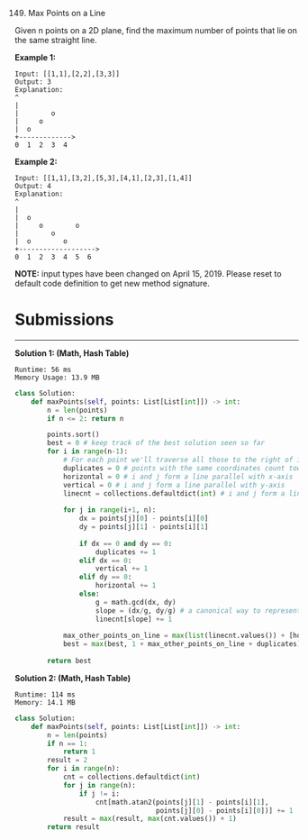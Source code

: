 149. Max Points on a Line

Given n points on a 2D plane, find the maximum number of points that lie on the same straight line.

**Example 1:**
```
Input: [[1,1],[2,2],[3,3]]
Output: 3
Explanation:
^
|
|        o
|     o
|  o  
+------------->
0  1  2  3  4
```

**Example 2:**
```
Input: [[1,1],[3,2],[5,3],[4,1],[2,3],[1,4]]
Output: 4
Explanation:
^
|
|  o
|     o        o
|        o
|  o        o
+------------------->
0  1  2  3  4  5  6
```

**NOTE:** input types have been changed on April 15, 2019. Please reset to default code definition to get new method signature.

# Submissions
---
**Solution 1: (Math, Hash Table)**
```
Runtime: 56 ms
Memory Usage: 13.9 MB
```
```python
class Solution:
    def maxPoints(self, points: List[List[int]]) -> int:
        n = len(points)
        if n <= 2: return n

        points.sort()
        best = 0 # keep track of the best solution seen so far
        for i in range(n-1):
		    # For each point we'll traverse all those to the right of it in the sorted order and count on which line they lie
            duplicates = 0 # points with the same coordinates count towards all lines containing i
            horizontal = 0 # i and j form a line parallel with x-axis
            vertical = 0 # i and j form a line parallel with y-axis
            linecnt = collections.defaultdict(int) # i and j form a line different to the two above
            
            for j in range(i+1, n):
                dx = points[j][0] - points[i][0]
                dy = points[j][1] - points[i][1]
                
                if dx == 0 and dy == 0:
                    duplicates += 1
                elif dx == 0:
                    vertical += 1
                elif dy == 0:
                    horizontal += 1
                else:
                    g = math.gcd(dx, dy)
                    slope = (dx/g, dy/g) # a canonical way to represent slope
                    linecnt[slope] += 1
                    
            max_other_points_on_line = max(list(linecnt.values()) + [horizontal, vertical])
            best = max(best, 1 + max_other_points_on_line + duplicates) # 1 stands for this point
                
        return best
```

**Solution 2: (Math, Hash Table)**
```
Runtime: 114 ms
Memory: 14.1 MB
```
```python
class Solution:
    def maxPoints(self, points: List[List[int]]) -> int:
        n = len(points)
        if n == 1:
            return 1
        result = 2
        for i in range(n):
            cnt = collections.defaultdict(int)
            for j in range(n):
                if j != i:
                    cnt[math.atan2(points[j][1] - points[i][1],
                                   points[j][0] - points[i][0])] += 1
            result = max(result, max(cnt.values()) + 1)
        return result
```
